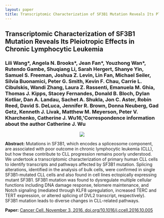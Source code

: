 ```yaml
---
layout: paper
title: Transcriptomic Characterization of SF3B1 Mutation Reveals Its Pleiotropic Effects in Chronic Lymphocytic Leukemia
---
```


## Transcriptomic Characterization of SF3B1 Mutation Reveals Its Pleiotropic Effects in Chronic Lymphocytic Leukemia

### Lili Wang\*, Angela N. Brooks\*, **Jean Fan\***, Youzhong Wan\*, Rutendo Gambe, Shuqiang Li, Sarah Hergert, Shanye Yin, Samuel S. Freeman, Joshua Z. Levin, Lin Fan, Michael Seiler, Silvia Buonamici, Peter G. Smith, Kevin F. Chau, Carrie L. Cibulskis, Wandi Zhang, Laura Z. Rassenti, Emanuela M. Ghia, Thomas J. Kipps, Stacey Fernandes, Donald B. Bloch, Dylan Kotliar, Dan A. Landau, Sachet A. Shukla, Jon C. Aster, Robin Reed, David S. DeLuca, Jennifer R. Brown, Donna Neuberg, Gad Getz, Kenneth J. Livak, Matthew M. Meyerson, Peter V. Kharchenko, Catherine J. Wu16,'Correspondence information about the author Catherine J. Wu

<div align="center"><img class="img-responsive" src="{{ "/assets/papers/jccell201610005.png" | prepend: site.baseurl }}"></div>

**Abstract:** Mutations in SF3B1, which encodes a spliceosome component, are associated with poor outcome in chronic lymphocytic leukemia (CLL), but how these contribute to CLL progression remains poorly understood. We undertook a transcriptomic characterization of primary human CLL cells to identify transcripts and pathways affected by SF3B1 mutation. Splicing alterations, identified in the analysis of bulk cells, were confirmed in single SF3B1-mutated CLL cells and also found in cell lines ectopically expressing mutant SF3B1. SF3B1 mutation was found to dysregulate multiple cellular functions including DNA damage response, telomere maintenance, and Notch signaling (mediated through KLF8 upregulation, increased TERC and TERT expression, or altered splicing of DVL2 transcript, respectively). SF3B1 mutation leads to diverse changes in CLL-related pathways.

**Paper:** [Cancer Cell. November 3, 2016. doi.org/10.1016/j.ccell.2016.10.005](https://doi.org/10.1016/j.ccell.2016.10.005)



